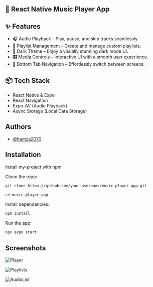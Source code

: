## 🎵 React Native Music Player App

## ✨ Features
- 🎧 Audio Playback – Play, pause, and skip tracks seamlessly.
- 📂 Playlist Management – Create and manage custom playlists.
- 🌙 Dark Theme – Enjoy a visually stunning dark mode UI.
- 🎛 Media Controls – Interactive UI with a smooth user experience.
- 📱 Bottom Tab Navigation – Effortlessly switch between screens.
## 📦 Tech Stack
- React Native & Expo
- React Navigation
- Expo-AV (Audio Playback)
- Async Storage (Local Data Storage)
## Authors

- [@hamza2070](https://www.github.com/hamza2070)


## Installation

Install my-project with npm

Clone the repo:
```bash
git clone https://github.com/your-username/music-player-app.git
```
```bash
cd music-player-app
```
Install dependencies:
```bash
npm install
```
Run the app:
```bash
npx expo start
```
    
## Screenshots

![Player](https://github.com/user-attachments/assets/3f59c59d-07c5-40b5-a284-8177774b11f9)

![Playlists](https://github.com/user-attachments/assets/e9d12b3c-a21c-42d7-ae80-439fa7f09282)

![AudioList](https://github.com/user-attachments/assets/a3d828ea-3352-43d2-9cad-324ef2332a81)

